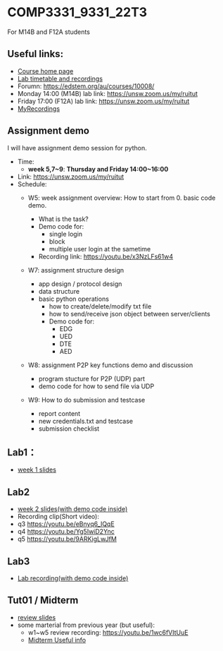 # COMP3331_9331_22T3
For M14B and F12A students


## Useful links:
 - [Course home page](https://webcms3.cse.unsw.edu.au/COMP3331/22T3/)
 - [Lab timetable and recordings](https://webcms3.cse.unsw.edu.au/COMP3331/22T3/resources/80663)
 - Forumn: https://edstem.org/au/courses/10008/ 
 - Monday 14:00 (M14B) lab link:  https://unsw.zoom.us/my/ruitut   
 - Friday 17:00 (F12A) lab link:  https://unsw.zoom.us/my/ruitut   
 - [MyRecordings](https://www.youtube.com/playlist?list=PL62Uy8LvT4FZjh1fCz9oeLAr9wmlfZJKD)  
 



## Assignment demo 
  I will have assignment demo session for python.  
  - Time:  
    - **week 5,7~9**: **Thursday and Friday 14:00~16:00** 
  - Link: https://unsw.zoom.us/my/ruitut   
  - Schedule:
    - W5: week assignment overview: How to start from 0. basic code demo.
      - What is the task?
      - Demo code for:
        - single login
        - block
        - multiple user login at the sametime
      - Recording link:  https://youtu.be/x3NzLFs61w4 
    - W7: assignment structure design 
      - app design / protocol design
      - data structure
      - basic python operations
        - how to create/delete/modify txt file
        - how to send/receive json object between server/clients
        - Demo code for:
          - EDG
          - UED
          - DTE
          - AED
        
    - W8: assignment P2P key functions demo and discussion
        - program stucture for P2P (UDP) part
        - demo code for how to send file via UDP

    - W9: How to do submission and testcase 
        - report content
        - new credentials.txt and testcase
        - submission checklist


## Lab1：  
 - [week 1 slides](https://github.com/lrlrlrlr/COMP3331_9331_22T3_Labs/blob/main/week2-lab1.pdf)

## Lab2
 - [week 2 slides(with demo code inside)](https://github.com/lrlrlrlr/COMP3331_9331_22T3_Labs/blob/main/week3-lab2.pdf)
  - Recording clip(Short video): 
   - q3 https://youtu.be/eBnyq6_IQqE  
   - q4 https://youtu.be/Yg5IwiD2Ync   
   - q5 https://youtu.be/9ARKigLwJfM  

## Lab3
 -  [Lab recording(with demo code inside)](https://www.youtube.com/watch?v=QXD2J7Ih2Cg&list=PL62Uy8LvT4FZjh1fCz9oeLAr9wmlfZJKD&index=3)
 
 ## Tut01 / Midterm
 -  [review slides](https://github.com/lrlrlrlr/COMP3331_9331_21T3/blob/main/9331review/slides_midterm_rev.pdf)
 - some marterial from previous year (but useful):
   -  w1~w5 review recording: https://youtu.be/1wc6fVItUuE 
   -  [Midterm Useful info](https://github.com/lrlrlrlr/COMP3331_9331_21T3/tree/main/9331review)

